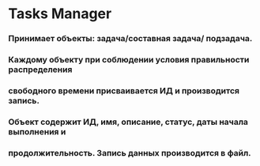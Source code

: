 # Tasks Manager
  
###   Принимает объекты: задача/составная задача/ подзадача.
###   Каждому объекту при соблюдении условия правильности распределения
###   свободного времени присваивается ИД и производится запись.
###   Объект содержит ИД, имя, описание, статус, даты начала выполнения и
###   продолжительность. Запись данных производится в файл.
### 
###   
### 
